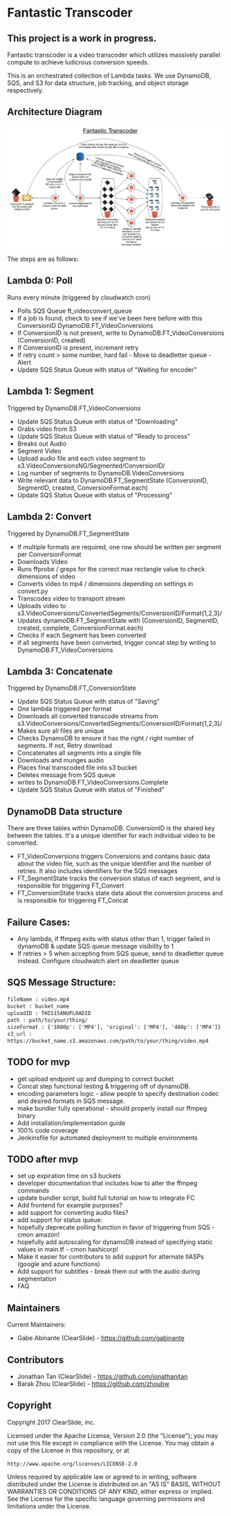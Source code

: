 # Fantastic Transcoder

## This project is a work in progress.

Fantastic transcoder is a video transcoder which utilizes massively parallel compute to achieve ludicrous conversion speeds.

This is an orchestrated collection of Lambda tasks. We use DynamoDB, SQS, and S3 for data structure, job tracking, and object storage respectively.

## Architecture Diagram
![Architecture Diagram](https://github.com/ClearSlide/Fantastic-Transcoder/raw/master/FantasticTranscoder-v4.jpg)


The steps are as follows:

## Lambda 0: Poll
Runs every minute (triggered by cloudwatch cron)
- Polls SQS Queue ft_videoconvert_queue
- If a job is found, check to see if we've been here before with this ConversionID DynamoDB.FT_VideoConversions
- If ConversionID is not present, write to DynamoDB.FT_VideoConversions (ConversionID, created)
- If ConversionID is present, increment retry
- If retry count > some number, hard fail - Move to deadletter queue - Alert
- Update SQS Status Queue with status of "Waiting for encoder"

## Lambda 1: Segment
Triggered by DynamoDB.FT_VideoConversions
- Update SQS Status Queue with status of "Downloading"
- Grabs video from S3
- Update SQS Status Queue with status of "Ready to process"
- Breaks out Audio
- Segment Video
- Upload audio file and each video segment to s3.VideoConversionsNG/Segmented/ConversionID/
- Log number of segments to DynamoDB.VideoConversions
- Write relevant data to DynamoDB.FT_SegmentState (ConversionID, SegmentID, created, ConversionFormat.each)
- Update SQS Status Queue with status of "Processing"

## Lambda 2: Convert
Triggered by DynamoDB.FT_SegmentState
- If multiple formats are required, one row should be written per segment per ConversionFormat
- Downloads Video
- Runs ffprobe / greps for the correct max rectangle value to check dimensions of video
- Converts video to mp4 / dimensions depending on settings in convert.py
- Transcodes video to transport stream
- Uploads video to s3.VideoConversions/ConvertedSegments/ConversionID/Format{1,2,3}/
- Updates dynamoDB.FT_SegmentState with (ConversionID, SegmentID, created, complete, ConversionFormat.each)
- Checks if each Segment has been converted
- if all segments have been converted, trigger concat step by writing to DynamoDB.FT_VideoConversions

## Lambda 3: Concatenate
Triggered by DynamoDB.FT_ConversionState
- Update SQS Status Queue with status of "Saving"
- One lambda triggered per format
- Downloads all converted transcode streams from s3.VideoConversions/ConvertedSegments/ConversionID/Format{1,2,3}/
- Makes sure all files are unique
- Checks DynamoDB to ensure it has the right / right number of segments. If not, Retry download
- Concatenates all segments into a single file
- Downloads and munges audio
- Places final transcoded file into s3 bucket
- Deletes message from SQS queue
- writes to DynamoDB.FT_VideoConversions.Complete
- Update SQS Status Queue with status of "Finished"

## DynamoDB Data structure
There are three tables within DynamoDB. ConversionID is the shared key between the tables. It's a unique identifier for each individual video to be converted.
- FT_VideoConversions triggers Conversions and contains basic data about the video file, such as the unique identifier and the number of retries. It also includes identifiers for the SQS messages
- FT_SegmentState tracks the conversion status of each segment, and is responsible for triggering FT_Convert
- FT_ConversionState tracks state data about the conversion process and is responsible for triggering FT_Concat

## Failure Cases:
- Any lambda, if ffmpeg exits with status other than 1, trigger failed in dynamoDB & update SQS queue message visibility to 1
- If retries > 5 when accepting from SQS queue, send to deadletter queue instead. Configure cloudwatch alert on deadletter queue

## SQS Message Structure:
```
fileName : video.mp4
bucket : bucket_name
uploadID : THIS15ANUPL0ADID
path : path/to/your/thing/
sizeFormat : {'1080p': ['MP4'], 'original': ['MP4'], '480p': ['MP4']}
s3_url : https://bucket_name.s3.amazonaws.com/path/to/your/thing/video.mp4
```

## TODO for mvp
- get upload endpoint up and dumping to correct bucket
- Concat step functional testing & triggering off of dynamoDB.
- encoding parameters logic - allow people to specify destination codec and desired formats in SQS message.
- make bundler fully operational - should properly install our ffmpeg binary
- Add installation/implementation guide
- 100% code coverage
- Jenkinsfile for automated deployment to multiple environments

## TODO after mvp
- set up expiration time on s3 buckets
- developer documentation that includes how to alter the ffmpeg commands
- update bundler script, build full tutorial on how to integrate FC
- Add frontend for example purposes?
- add support for converting audio files?
- add support for status queue:
- hopefully deprecate polling function in favor of triggering from SQS -
  cmon amazon!
- hopefully add autoscaling for dynamoDB instead of specifying static values in main.tf -
  cmon hashicorp!
- Make it easier for contributors to add support for alternate IIASPs (google and azure functions)
- Add support for subtitles - break them out with the audio during segmentation
- FAQ

## Maintainers
Current Maintainers:
- Gabe Abinante (ClearSlide) - https://github.com/gabinante

## Contributors
- Jonathan Tan (ClearSlide) - https://github.com/jonathanjtan
- Barak Zhou (ClearSlide) - https://github.com/zhoubw

## Copyright
Copyright 2017 ClearSlide, inc.

Licensed under the Apache License, Version 2.0 (the "License");
you may not use this file except in compliance with the License.
You may obtain a copy of the License in this repository, or at

    http://www.apache.org/licenses/LICENSE-2.0

Unless required by applicable law or agreed to in writing, software
distributed under the License is distributed on an "AS IS" BASIS,
WITHOUT WARRANTIES OR CONDITIONS OF ANY KIND, either express or implied.
See the License for the specific language governing permissions and
limitations under the License.
